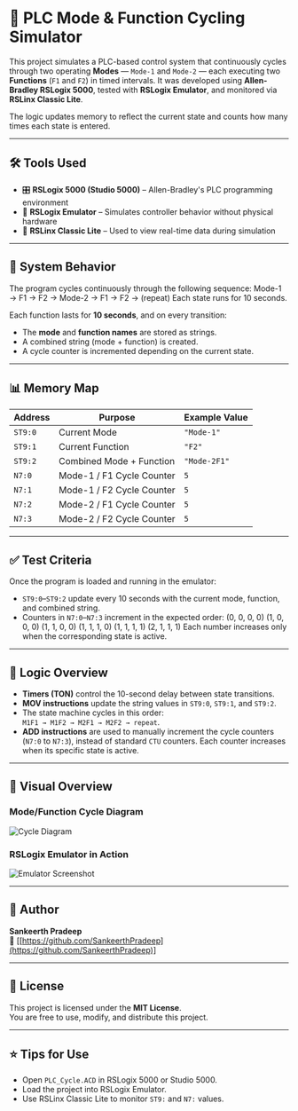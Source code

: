 # 🚦 PLC Mode & Function Cycling Simulator

This project simulates a PLC-based control system that continuously cycles through two operating **Modes** — `Mode-1` and `Mode-2` — each executing two **Functions** (`F1` and `F2`) in timed intervals. It was developed using **Allen-Bradley RSLogix 5000**, tested with **RSLogix Emulator**, and monitored via **RSLinx Classic Lite**.

The logic updates memory to reflect the current state and counts how many times each state is entered.

---

## 🛠️ Tools Used

- 🎛️ **RSLogix 5000 (Studio 5000)** – Allen-Bradley's PLC programming environment  
- 🧪 **RSLogix Emulator** – Simulates controller behavior without physical hardware  
- 🧩 **RSLinx Classic Lite** – Used to view real-time data during simulation  

---

## 🔄 System Behavior

The program cycles continuously through the following sequence:
Mode-1 → F1 → F2 → Mode-2 → F1 → F2 → (repeat)
Each state runs for 10 seconds.


Each function lasts for **10 seconds**, and on every transition:
- The **mode** and **function names** are stored as strings.
- A combined string (mode + function) is created.
- A cycle counter is incremented depending on the current state.

---

## 📊 Memory Map

| Address | Purpose                          | Example Value     |
|---------|----------------------------------|-------------------|
| `ST9:0` | Current Mode                     | `"Mode-1"`        |
| `ST9:1` | Current Function                 | `"F2"`            |
| `ST9:2` | Combined Mode + Function         | `"Mode-2F1"`      |
| `N7:0`  | Mode-1 / F1 Cycle Counter        | `5`               |
| `N7:1`  | Mode-1 / F2 Cycle Counter        | `5`               |
| `N7:2`  | Mode-2 / F1 Cycle Counter        | `5`               |
| `N7:3`  | Mode-2 / F2 Cycle Counter        | `5`               |

---

## ✅ Test Criteria

Once the program is loaded and running in the emulator:

- `ST9:0`–`ST9:2` update every 10 seconds with the current mode, function, and combined string.
- Counters in `N7:0`–`N7:3` increment in the expected order:
(0, 0, 0, 0)
(1, 0, 0, 0)
(1, 1, 0, 0)
(1, 1, 1, 0)
(1, 1, 1, 1)
(2, 1, 1, 1)
Each number increases only when the corresponding state is active.


---

## 🧠 Logic Overview

- **Timers (TON)** control the 10-second delay between state transitions.
- **MOV instructions** update the string values in `ST9:0`, `ST9:1`, and `ST9:2`.
- The state machine cycles in this order:  
  `M1F1 → M1F2 → M2F1 → M2F2 → repeat`.
- **ADD instructions** are used to manually increment the cycle counters (`N7:0` to `N7:3`), instead of standard `CTU` counters. Each counter increases when its specific state is active.

---

## 📸 Visual Overview

### Mode/Function Cycle Diagram  
![Cycle Diagram](docs/mode-function-diagram.png)

### RSLogix Emulator in Action  
![Emulator Screenshot](docs/emulator-screenshot.png)

---

## 🙋 Author

**Sankeerth Pradeep**  
🔗 [[https://github.com/SankeerthPradeep](https://github.com/SankeerthPradeep)]

---

## 📄 License

This project is licensed under the **MIT License**.  
You are free to use, modify, and distribute this project.

---

## ⭐ Tips for Use

- Open `PLC_Cycle.ACD` in RSLogix 5000 or Studio 5000.
- Load the project into RSLogix Emulator.
- Use RSLinx Classic Lite to monitor `ST9:` and `N7:` values.

  
